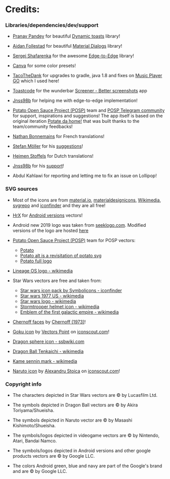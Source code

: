 # Credits:


### Libraries/dependencies/dev/support

- [Pranav Pandey](https://github.com/pranavpandey) for beautiful [Dynamic toasts](https://github.com/pranavpandey/dynamic-toasts) library!

- [Aidan Follestad](https://github.com/afollestad) for beautiful [Material Dialogs](https://github.com/afollestad/material-dialogs/) library!

- [Sergej Shafarenka](https://github.com/beworker) for the awesome [Edge-to-Edge](https://github.com/beworker/edge-to-edge/) library!

- [Canva](https://www.canva.com/learn/100-color-combinations) for some color presets!

- [TacoTheDank](https://github.com/TacoTheDank) for upgrades to gradle, java 1.8 and fixes on [Music Player GO](https://github.com/enricocid/Music-Player-GO) which I used here!

- [Toastcode](https://toastco.de/) for the wunderbar [Screener - Better screenshots](https://play.google.com/store/apps/details?id=de.toastcode.screener) app

- [Jnss98b](https://github.com/Jnss98b) for helping me with edge-to-edge implementation!

- [Potato Open Sauce Project (POSP)](https://potatoproject.co/) team and [POSP Telegram community](https://t.me/SaucyPotatoesOfficial) for support, inspirations and suggestions! The app itself is based on the original iteration [Potate da home!](https://github.com/enricocid/PotateDaHome) that was built thanks to the team/community feedbacks!

- [Nathan Bonnemains](https://github.com/NathanBnm) for French translations!

- [Stefan Möller](https://github.com/stupo) for his [suggestions](https://github.com/enricocid/VectorifyDaHome/issues/2)!

- [Heimen Stoffels](https://github.com/Vistaus) for Dutch translations!

- [Jnss98b](https://github.com/Jnss98b) for his [support](https://github.com/enricocid/VectorifyDaHome/issues/3)!

- Abdul Kahlawi for reporting and letting me to fix an issue on Lollipop!


### SVG sources

- Most of the icons are from [material.io](https://material.io/resources/icons), [materialdesignicons](https://materialdesignicons.com/), [Wikimedia](https://commons.wikimedia.org/wiki/Main_Page), [svgrepo](https://www.svgrepo.com) and [iconfinder](https://www.iconfinder.com) and they are all free!

- [HrX](https://github.com/HrX03) for [Android versions](https://github.com/enricocid/VectorifyDaHome/tree/master/android-assets/HrX03) vectors!

- Android new 2019 logo was taken from [seeklogo.com](https://seeklogo.com/vector-logo/359569/android-new-2019). Modified versions of the logo are hosted [here](https://github.com/enricocid/VectorifyDaHome/tree/master/android-assets/android-logos)

- [Potato Open Sauce Project (POSP)](https://potatoproject.co/) team for POSP vectors:
  - [Potato](https://github.com/PotatoProject/website/blob/master/src/assets/potato.svg)
  - [Potato alt is a revisitation of potato svg](https://github.com/PotatoProject/website/blob/master/src/assets/potato.svg)
  - [Potato full logo](https://github.com/PotatoProject/website/blob/master/src/assets/potato_full.svg)

- [Lineage OS logo - wikimedia](https://commons.wikimedia.org/wiki/File:Lineage_OS_logo.svg)

- Star Wars vectors are free and taken from:
  - [Star wars icon pack by Symbolicons - iconfinder](https://www.iconfinder.com/iconsets/star-wars)
  - [Star wars 1977 US - wikimedia](https://commons.wikimedia.org/wiki/File:Star_wars_1977_us.svg)
  - [Star wars logo - wikimedia](https://commons.wikimedia.org/wiki/File:Star_Wars_Logo.svg)
  - [Stormtrooper helmet icon - wikimedia](https://commons.wikimedia.org/wiki/File:StormtrooperHelmetIcon.svg)
  - [Emblem of the first galactic empire - wikimedia](https://commons.wikimedia.org/wiki/File:Emblem_of_the_First_Galactic_Empire.svg)

- [Chernoff faces](https://commons.wikimedia.org/wiki/File:Chernoff_faces_for_evaluations_of_US_judges.svg) by [Chernoff (1973)](https://en.wikipedia.org/wiki/Chernoff_face)!

- [Goku icon](https://iconscout.com/icon/goku-1596554) by [Vectors Point](https://iconscout.com/contributors/hana-arif) on [iconscout.com](https://iconscout.com)!

- [Dragon sphere icon - ssbwiki.com](https://www.ssbwiki.com/File:DragonBallSymbol.svg)

- [Dragon Ball Tenkaichi - wikimedia](https://commons.wikimedia.org/wiki/File:Dragon_Ball_Tenkaichi_Budokai.svg)

- [Kame sennin mark - wikimedia](https://commons.wikimedia.org/wiki/File:Kame-sennin_mark.svg)
 
- [Naruto icon](https://iconscout.com/icon/naruto) by [Alexandru Stoica](https://iconscout.com/contributors/alexandru-stoica) on [iconscout.com](https://iconscout.com)!


### Copyright info

- The characters depicted in Star Wars vectors are © by Lucasfilm Ltd.

- The symbols depicted in Dragon Ball vectors are © by Akira Toriyama/Shueisha.

- The symbols depicted in Naruto vector are © by Masashi Kishimoto/Shueisha.

- The symbols/logos depicted in videogame vectors are © by Nintendo, Atari, Bandai Namco.

- The symbols/logos depicted in Android versions and other google products vectors are © by Google LLC.

- The colors Android green, blue and navy are part of the Google's brand and are © by Google LLC.
